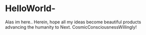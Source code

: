 # HelloWorld-
Alas im here..
Herein, hope all my ideas become beautiful products advancing the humanity to Next. CosmicConsciousnessWillingly!
